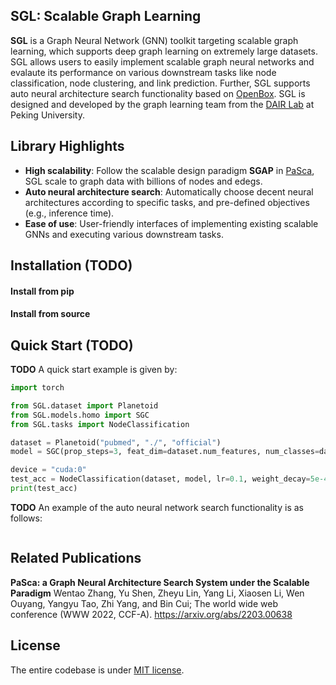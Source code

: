 ## SGL: Scalable Graph Learning

**SGL** is a Graph Neural Network (GNN) toolkit targeting scalable graph learning, which supports deep graph learning on extremely large datasets. SGL allows users to easily implement scalable graph neural networks and evalaute its performance on various downstream tasks like node classification, node clustering, and link prediction. Further, SGL supports auto neural architecture search functionality based on <a href="https://github.com/PKU-DAIR/open-box" target="_blank" rel="nofollow">OpenBox</a>. SGL is designed and developed by the graph learning team from the <a href="https://cuibinpku.github.io/index.html" target="_blank" rel="nofollow">DAIR Lab</a> at Peking University.



## Library Highlights

+ **High scalability**: Follow the scalable design paradigm **SGAP** in <a href="https://arxiv.org/abs/2203.00638" target="_blank" rel="nofollow">PaSca</a>, SGL scale to graph data with billions of nodes and edegs.
+ **Auto neural architecture search**: Automatically choose decent neural architectures according to specific tasks, and pre-defined objectives (e.g., inference time).
+ **Ease of use**: User-friendly interfaces of implementing existing scalable GNNs and executing various downstream tasks.



## Installation (TODO)

#### Install from pip


#### Install from source




## Quick Start (TODO)
**TODO**
A quick start example is given by:
```python
import torch

from SGL.dataset import Planetoid
from SGL.models.homo import SGC
from SGL.tasks import NodeClassification

dataset = Planetoid("pubmed", "./", "official")
model = SGC(prop_steps=3, feat_dim=dataset.num_features, num_classes=dataset.num_classes)

device = "cuda:0"
test_acc = NodeClassification(dataset, model, lr=0.1, weight_decay=5e-4, epochs=200, device=device).test_acc
print(test_acc)
```

**TODO**
An example of the auto neural network search functionality is as follows:
```python

```


## Related Publications

**PaSca: a Graph Neural Architecture Search System under the Scalable Paradigm** Wentao Zhang, Yu Shen, Zheyu Lin, Yang Li, Xiaosen Li, Wen Ouyang, Yangyu Tao, Zhi Yang, and Bin Cui; The world wide web conference (WWW 2022, CCF-A). https://arxiv.org/abs/2203.00638



## License

The entire codebase is under [MIT license](LICENSE).
